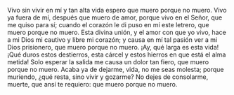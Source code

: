 Vivo sin vivir en mí y tan alta vida espero que muero porque no muero.
 Vivo ya fuera de mí, después que muero de amor, porque vivo en el Señor, que me quiso para sí; cuando el corazón le di puso en mí este letrero, que muero porque no muero. 
Esta divina unión, y el amor con que yo vivo, hace a mi Dios mi cautivo y libre mi corazón; y causa en mí tal pasión ver a mi Dios prisionero, que muero porque no muero.
 ¡Ay, qué larga es esta vida! ¡Qué duros estos destierros, esta cárcel y estos hierros en que está el alma metida! Solo esperar la salida me causa un dolor tan fiero, que muero porque no muero.
 Acaba ya de dejarme, vida, no me seas molesta; porque muriendo, ¿qué resta, sino vivir y gozarme? No dejes de consolarme, muerte, que ansí te requiero: que muero porque no muero.